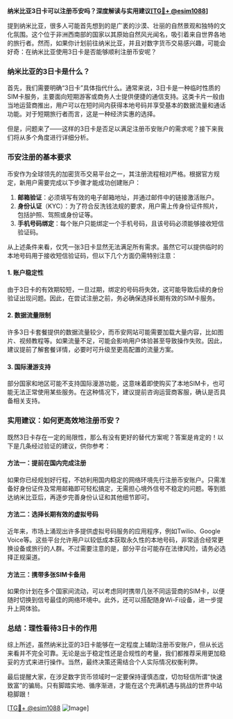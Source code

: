 **纳米比亚3日卡可以注册币安吗？深度解读与实用建议[[TG💪+ @esim1088](https://t.me/s/esim1088)]**

提到纳米比亚，很多人可能首先想到的是广袤的沙漠、壮丽的自然景观和独特的文化氛围。这个位于非洲西南部的国家以其原始自然风光闻名，吸引着来自世界各地的旅行者。然而，如果你计划前往纳米比亚，并且对数字货币交易感兴趣，可能会好奇：在纳米比亚使用3日卡是否能够顺利注册币安呢？

### 纳米比亚的3日卡是什么？

首先，我们需要明确“3日卡”具体指代什么。通常来说，3日卡是一种临时性质的SIM卡服务，主要面向短期游客或商务人士提供便捷的通信支持。这类卡片一般由当地运营商推出，用户可以在短时间内获得本地号码并享受基本的数据流量和通话功能。对于短期旅行者而言，这是一种经济实惠的选择。

但是，问题来了——这样的3日卡是否足以满足注册币安账户的需求呢？接下来我们将从多个角度进行详细分析。

### 币安注册的基本要求

币安作为全球领先的加密货币交易平台之一，其注册流程相对严格。根据官方规定，新用户需要完成以下步骤才能成功创建账户：

1. **邮箱验证**：必须填写有效的电子邮箱地址，并通过邮件中的链接激活账户。
2. **身份认证**（KYC）：为了符合反洗钱法规的要求，用户需上传身份证件照片，包括护照、驾照或身份证等。
3. **手机号码绑定**：每个账户只能绑定一个手机号码，且该号码必须能够接收短信验证码。

从上述条件来看，仅凭一张3日卡显然无法满足所有需求。虽然它可以提供临时的本地号码用于接收短信验证码，但以下几个方面仍需特别注意：

#### 1. 账户稳定性
由于3日卡的有效期较短，一旦过期，绑定的号码将失效，这可能导致后续的身份验证出现问题。因此，在尝试注册之前，务必确保选择长期有效的SIM卡服务。

#### 2. 数据流量限制
许多3日卡套餐提供的数据流量较少，而币安网站可能需要加载大量内容，比如图片、视频教程等。如果流量不足，可能会影响用户体验甚至导致操作失败。因此，建议提前了解套餐详情，必要时可升级至更高配置的流量方案。

#### 3. 国际漫游支持
部分国家和地区可能不支持国际漫游功能，这意味着即使购买了本地SIM卡，也可能无法正常使用某些服务。在这种情况下，建议提前咨询运营商客服，确认是否具备相关支持。

### 实用建议：如何更高效地注册币安？

既然3日卡存在一定的局限性，那么有没有更好的替代方案呢？答案是肯定的！以下是几条经过验证的建议，供你参考：

#### 方法一：提前在国内完成注册
如果你已经规划好行程，不妨利用国内稳定的网络环境先行注册币安账户。只需准备好身份证件及常用邮箱即可轻松搞定，无需担心境外信号不稳定的问题。等到抵达纳米比亚后，再逐步完善身份认证和其他细节即可。

#### 方法二：选择长期有效的虚拟号码
近年来，市场上涌现出许多提供虚拟号码服务的应用程序，例如Twilio、Google Voice等。这些平台允许用户以较低成本获取永久性的本地号码，非常适合经常更换设备或旅行的人群。不过需要注意的是，部分平台可能存在法律风险，请务必选择正规渠道。

#### 方法三：携带多张SIM卡备用
如果你计划在多个国家间流动，可以考虑同时携带几张不同运营商的SIM卡，以便随时切换到信号最佳的网络环境中。此外，还可以搭配随身Wi-Fi设备，进一步提升上网体验。

### 总结：理性看待3日卡的作用

综上所述，虽然纳米比亚的3日卡能够在一定程度上辅助注册币安账户，但从长远来看并不完全可靠。无论是出于稳定性还是合规性的考量，我们都推荐采用更加稳妥的方式来进行操作。当然，最终决策还需结合个人实际情况权衡利弊。

最后提醒大家，在涉足数字货币领域时一定要保持谨慎态度，切勿轻信所谓“快速致富”的骗局。只有脚踏实地、循序渐进，才能在这个充满机遇与挑战的世界中站稳脚跟！

[[TG💪+ @esim1088](https://t.me/s/esim1088) ![Image](https://i.postimg.cc/4NQfJmqS/Snipaste-2025-05-13-00-14-12.png)]